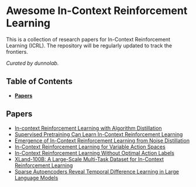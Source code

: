 # Awesome In-Context Reinforcement Learning 

This is a collection of research papers for In-Context Reinforcement Learning (ICRL). The repository will be regularly updated to track the frontiers.

_Curated by dunnolab._

## Table of Contents

* **[Papers](#papers)** 

## Papers
- [In-context Reinforcement Learning with Algorithm Distillation](https://arxiv.org/abs/2210.14215)
- [Supervised Pretraining Can Learn In-Context Reinforcement Learning](https://arxiv.org/abs/2306.14892)
- [Emergence of In-Context Reinforcement Learning from Noise Distillation](https://arxiv.org/abs/2312.12275)
- [In-Context Reinforcement Learning for Variable Action Spaces](https://arxiv.org/abs/2312.13327)
- [In-Context Reinforcement Learning Without Optimal Action Labels](https://openreview.net/forum?id=8Dey9wo2qA)
- [XLand-100B: A Large-Scale Multi-Task Dataset for In-Context Reinforcement Learning](https://arxiv.org/abs/2406.08973)
- [Sparse Autoencoders Reveal Temporal Difference Learning in Large Language Models](https://arxiv.org/abs/2410.01280)
